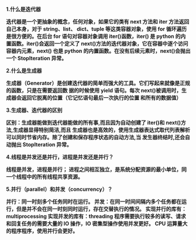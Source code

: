 **1.什么是迭代器**

**迭代器是一个更抽象的概念，任何对象，如果它的类有 next 方法和 iter 方法返回自己本身，对于 string、list、
dict、tuple 等这类容器对象，使用 for 循环遍历是很方便的。在后台 for 语句对容器对象调用 iter()函数，iter()
是 python 的内置函数。iter()会返回一个定义了 next()方法的迭代器对象，它在容器中逐个访问容器内元素，next()
也是 python 的内置函数。在没有后续元素时，next()会抛出一个 StopIteration 异常。**

**2.什么是生成器**

**生成器（Generator）是创建迭代器的简单而强大的工具。它们写起来就像是正规的函数，只是在需要返回数
据的时候使用 yield 语句。每次 next()被调用时，生成器会返回它脱离的位置（它记忆语句最后一次执行的位置
和所有的数据值）**

**3.生成器、迭代器的区别**

**区别：生成器能做到迭代器能做的所有事,而且因为自动创建了 iter()和 next()方法,生成器显得特别简洁,而且
生成器也是高效的，使用生成器表达式取代列表解析可以同时节省内存。除了创建和保存程序状态的自动方法,当
发生器终结时,还会自动抛出 StopIteration 异常。**

**4.线程是并发还是并行，进程是并发还是并行？**

**线程是并发，进程是并行；
进程之间相互独立，是系统分配资源的最小单位，同一个线程中的所有线程共享资源。**

**5.并行（parallel）和并发（concurrency）？**

**并行：同一时刻多个任务同时在运行。
并发：在同一时间间隔内多个任务都在运行，但是并不会在同一时刻同时运行，存在交替执行的情况。                                                                实现并行的库有：multiprocessing
实现并发的库有：threading
程序需要执行较多的读写、请求和回复任务的需要大量的 IO 操作，IO 密集型操作使用并发更好。
CPU 运算量大的程序程序，使用并行会更好。**